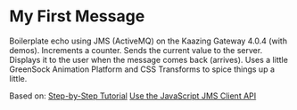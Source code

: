 My First Message
=======

Boilerplate echo using JMS (ActiveMQ) on the Kaazing Gateway 4.0.4 (with demos).  Increments a counter.  Sends the current value to the server.  Displays it to the user when the message comes back (arrives).  Uses a little GreenSock Animation Platform and CSS Transforms to spice things up a little.

Based on:
[Step-by-Step Tutorial](http://goo.gl/SsKuYw "Step-by-Step Tutorial")
[Use the JavaScript JMS Client API](http://goo.gl/uLrSNP "Use the JavaScript JMS Client API")